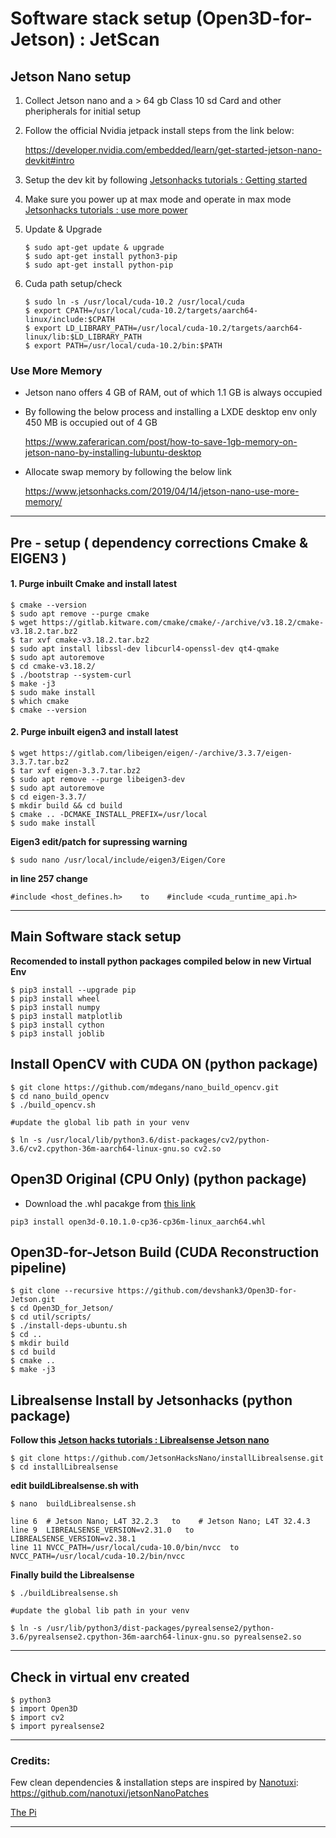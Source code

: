 # Software stack setup (Open3D-for-Jetson) : JetScan

## **Jetson Nano setup**

1. Collect Jetson nano and a > 64 gb Class 10 sd Card and other pheripherals for initial setup

2. Follow the official Nvidia jetpack install steps from the link below:

   https://developer.nvidia.com/embedded/learn/get-started-jetson-nano-devkit#intro

3. Setup the dev kit by following [Jetsonhacks tutorials : Getting started ](https://www.youtube.com/watch?v=km0yT99eVTY)

4. Make sure you power up at max mode and operate in max mode [Jetsonhacks tutorials : use more power](https://www.youtube.com/watch?v=jq1OqBe267A)

5. Update & Upgrade

	```
	$ sudo apt-get update & upgrade
	$ sudo apt-get install python3-pip
	$ sudo apt-get install python-pip
	```

6. Cuda path setup/check

	```
	$ sudo ln -s /usr/local/cuda-10.2 /usr/local/cuda
	$ export CPATH=/usr/local/cuda-10.2/targets/aarch64-linux/include:$CPATH
	$ export LD_LIBRARY_PATH=/usr/local/cuda-10.2/targets/aarch64-linux/lib:$LD_LIBRARY_PATH
	$ export PATH=/usr/local/cuda-10.2/bin:$PATH
	```
### **Use More Memory**

  * Jetson nano offers 4 GB of RAM, out of which 1.1 GB is always occupied
  * By following the below process and installing a LXDE desktop env only 450 MB is occupied out of 4 GB

    https://www.zaferarican.com/post/how-to-save-1gb-memory-on-jetson-nano-by-installing-lubuntu-desktop

  * Allocate swap memory by following the below link

    https://www.jetsonhacks.com/2019/04/14/jetson-nano-use-more-memory/

***
## **Pre - setup ( dependency corrections Cmake & EIGEN3 )**


#### 1. Purge inbuilt Cmake and install latest

```
$ cmake --version
$ sudo apt remove --purge cmake
$ wget https://gitlab.kitware.com/cmake/cmake/-/archive/v3.18.2/cmake-v3.18.2.tar.bz2
$ tar xvf cmake-v3.18.2.tar.bz2
$ sudo apt install libssl-dev libcurl4-openssl-dev qt4-qmake
$ sudo apt autoremove
$ cd cmake-v3.18.2/
$ ./bootstrap --system-curl
$ make -j3
$ sudo make install
$ which cmake
$ cmake --version
```

#### 2. Purge inbuilt eigen3 and install latest

```
$ wget https://gitlab.com/libeigen/eigen/-/archive/3.3.7/eigen-3.3.7.tar.bz2
$ tar xvf eigen-3.3.7.tar.bz2
$ sudo apt remove --purge libeigen3-dev
$ sudo apt autoremove
$ cd eigen-3.3.7/
$ mkdir build && cd build
$ cmake .. -DCMAKE_INSTALL_PREFIX=/usr/local
$ sudo make install
```
**Eigen3 edit/patch for supressing warning**
```
$ sudo nano /usr/local/include/eigen3/Eigen/Core
```
**in line 257 change**

```
#include <host_defines.h>    to    #include <cuda_runtime_api.h>
```
***
## **Main Software stack setup**

**Recomended to install python packages compiled below in new Virtual Env**

```
$ pip3 install --upgrade pip
$ pip3 install wheel
$ pip3 install numpy
$ pip3 install matplotlib
$ pip3 install cython
$ pip3 install joblib
```

## **Install OpenCV with CUDA ON (python package)**
```
$ git clone https://github.com/mdegans/nano_build_opencv.git
$ cd nano_build_opencv
$ ./build_opencv.sh

#update the global lib path in your venv

$ ln -s /usr/local/lib/python3.6/dist-packages/cv2/python-3.6/cv2.cpython-36m-aarch64-linux-gnu.so cv2.so
```

## **Open3D Original (CPU Only) (python package)**

 * Download the .whl pacakge from [this link](https://drive.google.com/file/d/1FhxkHadRMDqJsMjr4aRMilOgPXIEdh0H/view?usp=sharing)

 ```
 pip3 install open3d-0.10.1.0-cp36-cp36m-linux_aarch64.whl
 ``` 

## **Open3D-for-Jetson Build (CUDA Reconstruction pipeline)**

```
$ git clone --recursive https://github.com/devshank3/Open3D-for-Jetson.git
$ cd Open3D_for_Jetson/
$ cd util/scripts/
$ ./install-deps-ubuntu.sh
$ cd ..
$ mkdir build
$ cd build
$ cmake ..
$ make -j3
```
## **Librealsense Install by Jetsonhacks (python package)**

**Follow this [Jetson hacks tutorials : Librealsense Jetson nano](https://www.youtube.com/watch?v=lL3zxwN5Lnw)**

```
$ git clone https://github.com/JetsonHacksNano/installLibrealsense.git
$ cd installLibrealsense
```
**edit buildLibrealsense.sh with**

```
$ nano  buildLibrealsense.sh
```
```
line 6  # Jetson Nano; L4T 32.2.3   to    # Jetson Nano; L4T 32.4.3
line 9  LIBREALSENSE_VERSION=v2.31.0   to   LIBREALSENSE_VERSION=v2.38.1
line 11 NVCC_PATH=/usr/local/cuda-10.0/bin/nvcc  to  NVCC_PATH=/usr/local/cuda-10.2/bin/nvcc
```

**Finally build the Librealsense**
```
$ ./buildLibrealsense.sh

#update the global lib path in your venv

$ ln -s /usr/lib/python3/dist-packages/pyrealsense2/python-3.6/pyrealsense2.cpython-36m-aarch64-linux-gnu.so pyrealsense2.so
```

***
## **Check in virtual env created**

```
$ python3
$ import Open3D
$ import cv2
$ import pyrealsense2
```
***
### Credits:

Few clean dependencies & installation steps are inspired by [Nanotuxi](https://github.com/nanotuxi/jetsonNanoPatches):
https://github.com/nanotuxi/jetsonNanoPatches 

[The Pi](https://www.google.com/)
***

